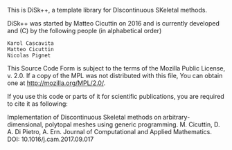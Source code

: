 
This is DiSk++, a template library for DIscontinuous SKeletal methods.

DiSk++ was started by Matteo Cicuttin on 2016 and is currently developed
and (C) by the following people (in alphabetical order)

    Karol Cascavita
    Matteo Cicuttin
    Nicolas Pignet

This Source Code Form is subject to the terms of the Mozilla Public
License, v. 2.0. If a copy of the MPL was not distributed with this
file, You can obtain one at http://mozilla.org/MPL/2.0/.

If you use this code or parts of it for scientific publications, you
are required to cite it as following:

Implementation of Discontinuous Skeletal methods on arbitrary-dimensional,
polytopal meshes using generic programming.
M. Cicuttin, D. A. Di Pietro, A. Ern.
Journal of Computational and Applied Mathematics.
DOI: 10.1016/j.cam.2017.09.017
